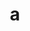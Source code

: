 ---
layout: cake
title:  a
type: cake
comic: cake_13.png
name: Aesthetic Choices, Everywhere
hovertext: heh heh
next: 14
prev: 12
---